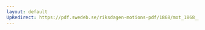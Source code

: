 ```yaml
---
layout: default
UpRedirect: https://pdf.swedeb.se/riksdagen-motions-pdf/1868/mot_1868__ak__00306.pdf
---
```

